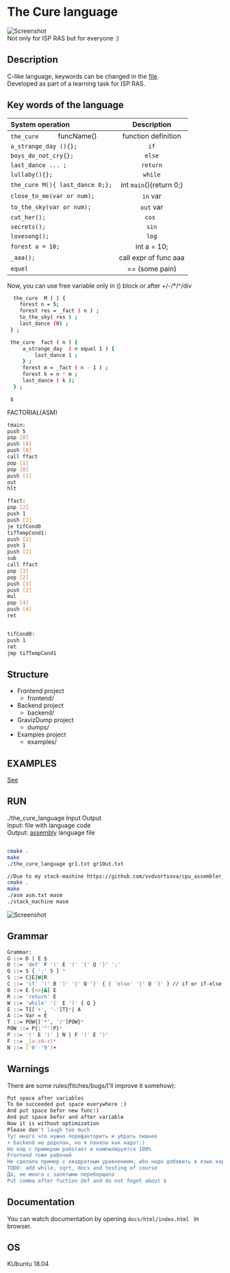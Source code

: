 # The Cure language
![Screenshot](friday.png)\
Not only for ISP RAS but for everyone :)


## Description
C-like language, keywords can be changed in the [file](/frontend/language.h).\
Developed as part of a learning task for ISP RAS.
## Key words of the language
| System operation                |      Description        |
|:----------------------|:---------------------:|
|`the_cure     ` funcName()| function definition   |
|`a_strange_day (){}; `| `if`    |
|`boys_do_not_cry{};  `| `else`|
|`last_dance ... ;`| `return`      |
|`lullaby(){};  `| `while`   |
|`the_cure M(){ last_dance 0;};`| int `main`(){return 0;}             |
|`close_to_me(var or num);`| `in` var      |
|`to_the_sky(var or num);`| `out` var      |
|`cut_her();`| `cos `    |
|`secrets();`| `sin`      |
|`lovesong();`| `log`      |
|`forest a = 10;`| int a = 10;     |
|`_aaa();`| call expr of func aaa     |
|`equel`| == (some pain)   |


Now, you can use free variable only in () block or after +/-/*/^/div 

```bash
  the_cure  M ( ) {
    forest n = 5;
    forest res = _fact ( n ) ;
    to_the_sky( res ) ;
    last_dance (0) ;
 } ;

 the_cure  fact ( n ) {
     a_strange_day  ( n equel 1 ) {
         last_dance 1 ;
     } ;
     forest m = _fact ( n - 1 ) ;
     forest k = n * m ;
     last_dance ( k );
  } ;

 $
```
FACTORIAL(ASM)
```bash
tmain:
push 5
pop [0]
push [0]
push [0]
call ffact
pop [1]
pop [0]
push [1]
out
hlt

ffact:
pop [2]
push 1
push [2]
je tifCond0
tifTempCond1:
push [2]
push 1
push [2]
sub
call ffact
pop [3]
pop [2]
push [3]
push [2]
mul
pop [4]
push [4]
ret


tifCond0:
push 1
ret
jmp tifTempCond1

```
## Structure
- Frontend project 
    - frontend/
- Backend project
    - backend/
- GravizDump project
    - dumps/
- Examples project
    - examples/

## EXAMPLES
[See](examples) 

## RUN
./the_cure_language Input Output\
Input: file with language code\
Output: [assembly](https://github.com/vvdvortsova/cpu_assembler_disassembler) language file 
```bash

cmake .
make
./the_cure_language gr1.txt gr1Out.txt

//Due to my stack-mashine https://github.com/vvdvortsova/cpu_assembler_disassembler
cmake .
make
./asm asm.txt masm 
./stack_machine masm
```
![Screenshot](gr1.png)
## Grammar
```bash
Grammar:
G ::= D | E $
D ::= 'def' F '(' E ')' '{' Q '}' ';'
Q ::= S { ';' S } *
S ::= C|E|W|R
C ::= 'if' '(' B ')' '{' Q '}' { | 'else' '{' Q '}' } // if or if-else
B ::= E [<>|&] E
R ::= 'return' E
W ::= 'while' '(' E ')' { Q }
E ::= T{['+', '-']T}*| A
A ::= Var = E
T ::= POW{['*', '/']POW}*
POW ::= P{['^']P}*
P ::= '(' E ')' | N | F '(' E ')'
F ::= _[a-zA-z]*
N ::= ['0'-'9']+
```
## Warnings
There are some rules(fitches/bugs/I'll improve it somehow):
```bash
Put space after variables
To be succeeded put space everywhere :)
And put space befor new func:)
And put space befor and after variable
Now it is without optimization
Please don't laugh too much
Тут много что нужно порефакторить и убрать лишнее
+ backend не доделан, но я поняла как надо!:)
Но код с примером работает и компилируется 100%
Frontend тоже рабочий
Не сделала пример с квадратным уравнением, ибо надо добавить в язык корень(sqrt)
TODO: add while, sqrt, docs and testing of course
Да, не много с запятыми переборщила
Put comma after fuction def and do not foget about $
```
## Documentation
You can watch documentation by opening
```docs/html/index.html ``` in browser.

## OS
 KUbuntu 18.04